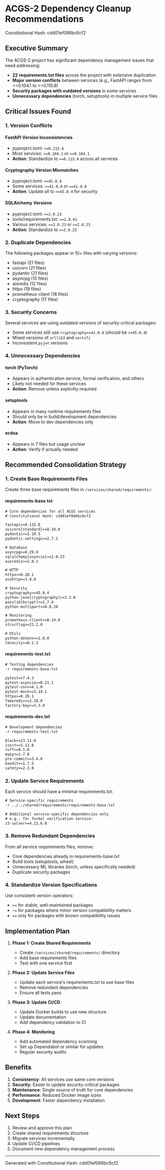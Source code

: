 # ACGS-2 Dependency Cleanup Recommendations
Constitutional Hash: cdd01ef066bc6cf2

## Executive Summary

The ACGS-2 project has significant dependency management issues that need addressing:
- **22 requirements.txt files** across the project with extensive duplication
- **Major version conflicts** between services (e.g., FastAPI ranges from ==0.104.1 to >=0.115.6)
- **Security packages with outdated versions** in some services
- **Unnecessary dependencies** (torch, setuptools) in multiple service files

## Critical Issues Found

### 1. Version Conflicts

#### FastAPI Version Inconsistencies
- pyproject.toml: `>=0.115.6`
- Most services: `>=0.104.1` or `==0.104.1`
- **Action**: Standardize to `>=0.115.6` across all services

#### Cryptography Version Mismatches
- pyproject.toml: `>=45.0.4`
- Some services: `>=41.0.0` or `==41.0.8`
- **Action**: Update all to `>=45.0.4` for security

#### SQLAlchemy Versions
- pyproject.toml: `>=2.0.23`
- tools/requirements.txt: `==2.0.41`
- Various services: `==2.0.23` or `>=2.0.23`
- **Action**: Standardize to `>=2.0.23`

### 2. Duplicate Dependencies

The following packages appear in 10+ files with varying versions:
- fastapi (21 files)
- uvicorn (21 files)
- pydantic (21 files)
- asyncpg (15 files)
- aioredis (12 files)
- httpx (19 files)
- prometheus-client (18 files)
- cryptography (17 files)

### 3. Security Concerns

Several services are using outdated versions of security-critical packages:
- Some services still use `cryptography==41.0.8` (should be `>=45.0.4`)
- Mixed versions of `urllib3` and `certifi`
- Inconsistent `pyjwt` versions

### 4. Unnecessary Dependencies

#### torch (PyTorch)
- Appears in authentication service, formal verification, and others
- Likely not needed for these services
- **Action**: Remove unless explicitly required

#### setuptools
- Appears in many runtime requirements files
- Should only be in build/development dependencies
- **Action**: Move to dev dependencies only

#### ecdsa
- Appears in 7 files but usage unclear
- **Action**: Verify if actually needed

## Recommended Consolidation Strategy

### 1. Create Base Requirements Files

Create three base requirements files in `/services/shared/requirements/`:

#### requirements-base.txt
```txt
# Core dependencies for all ACGS services
# Constitutional Hash: cdd01ef066bc6cf2

fastapi>=0.115.6
uvicorn[standard]>=0.34.0
pydantic>=2.10.5
pydantic-settings>=2.7.1

# Database
asyncpg>=0.29.0
sqlalchemy[asyncio]>=2.0.23
aioredis>=2.0.1

# HTTP
httpx>=0.28.1
aiohttp>=3.9.0

# Security
cryptography>=45.0.4
python-jose[cryptography]>=3.3.0
passlib[bcrypt]>=1.7.4
python-multipart>=0.0.20

# Monitoring
prometheus-client>=0.19.0
structlog>=23.2.0

# Utils
python-dotenv>=1.0.0
tenacity>=8.2.3
```

#### requirements-test.txt
```txt
# Testing dependencies
-r requirements-base.txt

pytest>=7.4.3
pytest-asyncio>=0.21.1
pytest-cov>=4.1.0
pytest-mock>=3.14.1
httpx>=0.28.1
fakeredis>=2.18.0
factory-boy>=3.3.0
```

#### requirements-dev.txt
```txt
# Development dependencies
-r requirements-test.txt

black>=23.11.0
isort>=5.12.0
ruff>=0.1.6
mypy>=1.7.0
pre-commit>=3.4.0
bandit>=1.7.5
safety>=2.3.0
```

### 2. Update Service Requirements

Each service should have a minimal requirements.txt:
```txt
# Service-specific requirements
-r ../../shared/requirements/requirements-base.txt

# Additional service-specific dependencies only
# e.g., for formal verification service:
z3-solver>=4.12.6.0
```

### 3. Remove Redundant Dependencies

From all service requirements files, remove:
- Core dependencies already in requirements-base.txt
- Build tools (setuptools, wheel)
- Unnecessary ML libraries (torch, unless specifically needed)
- Duplicate security packages

### 4. Standardize Version Specifications

Use consistent version operators:
- `>=` for stable, well-maintained packages
- `~=` for packages where minor version compatibility matters
- `==` only for packages with known compatibility issues

## Implementation Plan

1. **Phase 1: Create Shared Requirements**
   - Create `/services/shared/requirements/` directory
   - Add base requirements files
   - Test with one service first

2. **Phase 2: Update Service Files**
   - Update each service's requirements.txt to use base files
   - Remove redundant dependencies
   - Ensure all tests pass

3. **Phase 3: Update CI/CD**
   - Update Docker builds to use new structure
   - Update documentation
   - Add dependency validation to CI

4. **Phase 4: Monitoring**
   - Add automated dependency scanning
   - Set up Dependabot or similar for updates
   - Regular security audits

## Benefits

1. **Consistency**: All services use same core versions
2. **Security**: Easier to update security-critical packages
3. **Maintenance**: Single source of truth for core dependencies
4. **Performance**: Reduced Docker image sizes
5. **Development**: Faster dependency installation

## Next Steps

1. Review and approve this plan
2. Create shared requirements structure
3. Migrate services incrementally
4. Update CI/CD pipelines
5. Document new dependency management process

---
Generated with Constitutional Hash: cdd01ef066bc6cf2